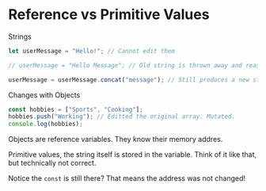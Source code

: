 # Reference vs Primitive Values

Strings

```js
let userMessage = "Hello!"; // Cannot edit them

// userMessage = "Hello Message"; // Old string is thrown away and reassigned

userMessage = userMessage.concat("message"); // Still produces a new string
```

Changes with Objects

```js
const hobbies = ["Sports", "Cooking"];
hobbies.push("Working"); // Editted the original array. Mutated. 
console.log(hobbies);
```

Objects are reference variables. They know their memory addres.

Primitive values, the string itself is stored in the variable. Think of it like that, but technically not correct.

Notice the `const` is still there? That means the address was not changed!

